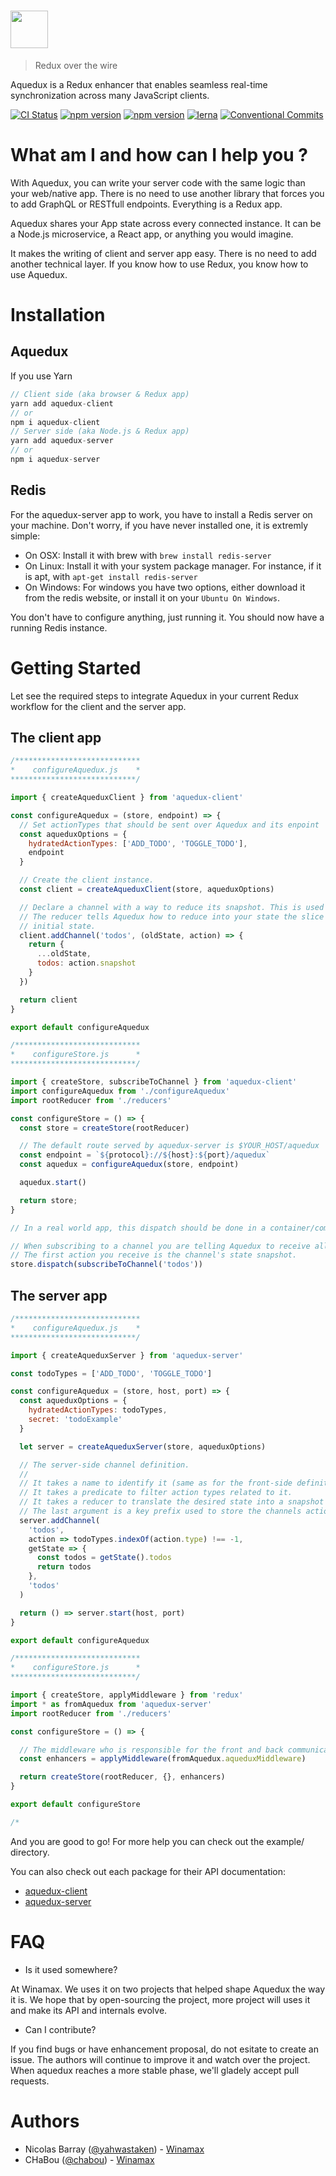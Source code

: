 # <img src='https://user-images.githubusercontent.com/4137761/37289440-f7a26b68-2609-11e8-8c23-fb8b49c53c90.png' height='60'>
> Redux over the wire

Aquedux is a Redux enhancer that enables seamless real-time synchronization across many JavaScript clients.

[![CI Status](https://circleci.com/gh/winamax/aquedux.svg?style=shield)](https://circleci.com/gh/Winamax/aquedux)
[![npm version](https://img.shields.io/npm/v/aquedux-client.svg?style=flat-square)](https://www.npmjs.com/package/aquedux-client)
[![npm version](https://img.shields.io/npm/v/aquedux-server.svg?style=flat-square)](https://www.npmjs.com/package/aquedux-server)
[![lerna](https://img.shields.io/badge/maintained%20with-lerna-cc00ff.svg)](https://lernajs.io/)
[![Conventional Commits](https://img.shields.io/badge/Conventional%20Commits-1.0.0-yellow.svg)](https://conventionalcommits.org)

# What am I and how can I help you ?

With Aquedux, you can write your server code with the same logic than your web/native app. There is no need to
use another library that forces you to add GraphQL or RESTfull endpoints. Everything is a Redux app.

Aquedux shares your App state across every connected instance. It can be a Node.js microservice, a React app, or anything you would imagine.

It makes the writing of client and server app easy. There is no need to add another technical layer. If you know how to use Redux, you know how to use Aquedux.

# Installation

## Aquedux

If you use Yarn
```js
// Client side (aka browser & Redux app)
yarn add aquedux-client
// or
npm i aquedux-client
// Server side (aka Node.js & Redux app)
yarn add aquedux-server
// or
npm i aquedux-server
```

## Redis

For the aquedux-server app to work, you have to install a Redis server on your machine. Don't worry, if you have never installed one, it is extremly simple:

* On OSX: Install it with brew with `brew install redis-server`
* On Linux: Install it with your system package manager. For instance, if it is apt, with `apt-get install redis-server`
* On Windows: For windows you have two options, either download it from the redis website, or install it on your `Ubuntu On Windows`.

You don't have to configure anything, just running it.
You should now have a running Redis instance.

# Getting Started

Let see the required steps to integrate Aquedux in your current Redux workflow for the client and the server app.

## The client app

```js
/****************************
*    configureAquedux.js    *
****************************/

import { createAqueduxClient } from 'aquedux-client'

const configureAquedux = (store, endpoint) => {
  // Set actionTypes that should be sent over Aquedux and its enpoint
  const aqueduxOptions = {
    hydratedActionTypes: ['ADD_TODO', 'TOGGLE_TODO'],
    endpoint
  }

  // Create the client instance.
  const client = createAqueduxClient(store, aqueduxOptions)

  // Declare a channel with a way to reduce its snapshot. This is used to group action types and store slices.
  // The reducer tells Aquedux how to reduce into your state the slice sent over by Aquedux as the channel
  // initial state.
  client.addChannel('todos', (oldState, action) => {
    return {
      ...oldState,
      todos: action.snapshot
    }
  })

  return client
}

export default configureAquedux

/****************************
*    configureStore.js      *
****************************/

import { createStore, subscribeToChannel } from 'aquedux-client'
import configureAquedux from './configureAquedux'
import rootReducer from './reducers'

const configureStore = () => {
  const store = createStore(rootReducer)

  // The default route served by aquedux-server is $YOUR_HOST/aquedux
  const endpoint = `${protocol}://${host}:${port}/aquedux`
  const aquedux = configureAquedux(store, endpoint)

  aquedux.start()

  return store;
}

// In a real world app, this dispatch should be done in a container/component at route level or cDM.

// When subscribing to a channel you are telling Aquedux to receive all related actions in real-time.
// The first action you receive is the channel's state snapshot.
store.dispatch(subscribeToChannel('todos'))
```

## The server app

```js
/****************************
*    configureAquedux.js    *
****************************/

import { createAqueduxServer } from 'aquedux-server'

const todoTypes = ['ADD_TODO', 'TOGGLE_TODO']

const configureAquedux = (store, host, port) => {
  const aqueduxOptions = {
    hydratedActionTypes: todoTypes,
    secret: 'todoExample'
  }

  let server = createAqueduxServer(store, aqueduxOptions)

  // The server-side channel definition.
  //
  // It takes a name to identify it (same as for the front-side definition).
  // It takes a predicate to filter action types related to it.
  // It takes a reducer to translate the desired state into a snapshot for first front-side hydratation.
  // The last argument is a key prefix used to store the channels action.
  server.addChannel(
    'todos',
    action => todoTypes.indexOf(action.type) !== -1,
    getState => {
      const todos = getState().todos
      return todos
    },
    'todos'
  )

  return () => server.start(host, port)
}

export default configureAquedux

/****************************
*    configureStore.js      *
****************************/

import { createStore, applyMiddleware } from 'redux'
import * as fromAquedux from 'aquedux-server'
import rootReducer from './reducers'

const configureStore = () => {

  // The middleware who is responsible for the front and back communication.
  const enhancers = applyMiddleware(fromAquedux.aqueduxMiddleware)

  return createStore(rootReducer, {}, enhancers)
}

export default configureStore

/*
```

And you are good to go! For more help you can check out the example/ directory.

You can also check out each package for their API documentation:

* [aquedux-client](https://github.com/winamax/aquedux/blob/master/packages/aquedux-client/README.md)
* [aquedux-server](https://github.com/winamax/aquedux/blob/master/packages/aquedux-server/README.md)

# FAQ

* Is it used somewhere?

At Winamax. We uses it on two projects that helped shape Aquedux the way it is. We
hope that by open-sourcing the project, more project will uses it and make its API
and internals evolve.

* Can I contribute?

If you find bugs or have enhancement proposal, do not esitate to create an issue. The authors will continue to improve it and watch over the project. When aquedux
reaches a more stable phase, we'll gladely accept pull requests.

# Authors

* Nicolas Barray ([@yahwastaken](https://github.com/yahwastaken)) -
[Winamax](https://www.winamax.fr/)
* CHaBou ([@chabou](https://github.com/chabou)) -
[Winamax](https://www.wiamax.fr/)
